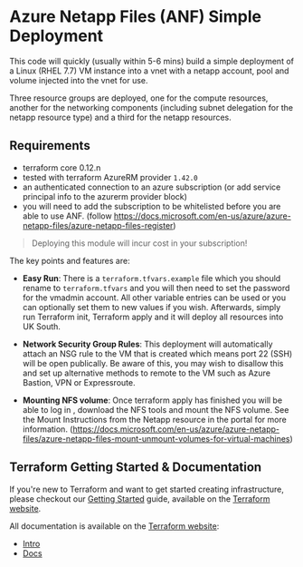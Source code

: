 Azure Netapp Files (ANF) Simple Deployment
=============================================

This code will quickly (usually within 5-6 mins) build a simple deployment of a Linux (RHEL 7.7) VM instance into a vnet with a netapp account, pool and volume injected into the vnet for use. 

Three resource groups are deployed, one for the compute resources, another for the networking components (including subnet delegation for the netapp resource type) and a third for the netapp resources.

## Requirements

* terraform core 0.12.n
* tested with terraform AzureRM provider `1.42.0`
* an authenticated connection to an azure subscription (or add service principal info to the azurerm provider block)
* you will need to add the subscription to be whitelisted before you are able to use ANF. (follow https://docs.microsoft.com/en-us/azure/azure-netapp-files/azure-netapp-files-register)


> Deploying this module will incur cost in your subscription!


The key points and features are:

- **Easy Run**: There is a `terraform.tfvars.example` file which you should rename to `terraform.tfvars` and you will then need to set the password for the vmadmin account. All other variable entries can be used or you can optionally set them to new values if you wish. Afterwards, simply run Terraform init, Terraform apply and it will deploy all resources into UK South.  

- **Network Security Group Rules**: This deployment will automatically attach an NSG rule to the VM that is created which means port 22 (SSH) will be open publically. Be aware of this, you may wish to disallow this and set up alternative methods to remote to the VM such as Azure Bastion, VPN or Expressroute. 

- **Mounting NFS volume**: Once terraform apply has finished you will be able to log in , download the NFS tools and mount the NFS volume. See the Mount Instructions from the Netapp resource in the portal for more information. (https://docs.microsoft.com/en-us/azure/azure-netapp-files/azure-netapp-files-mount-unmount-volumes-for-virtual-machines)

Terraform Getting Started & Documentation
-----------------------------------------

If you're new to Terraform and want to get started creating infrastructure, please checkout our [Getting Started](https://www.terraform.io/intro/getting-started/install.html) guide, available on the [Terraform website](http://www.terraform.io).

All documentation is available on the [Terraform website](http://www.terraform.io):

  - [Intro](https://www.terraform.io/intro/index.html)
  - [Docs](https://www.terraform.io/docs/index.html)